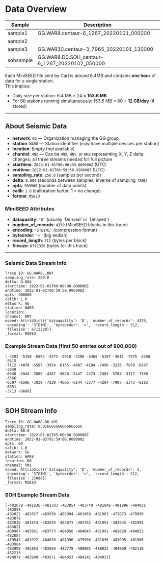 # Data Overview

| Sample    | Description                                          |
|-----------|------------------------------------------------------|
| sample1   | GG.WAR8.centaur-6_1267_20220101_000000               |
| sample2   |                                                      |
| sample3   | GG.WAR30.centaur-3_7965_20220101_130000              |
| sohsample | GG.WAR8.D0.SOH_centaur-6_1267_20220102_050000        |

Each MiniSEED file sent by Carl is around 6.4MB and contains **one hour** of data for a single station.  
This implies:

- Daily size per station: 6.4 MB × 24 = **153.6 MB**  
- For 80 stations running simultaneously: 153.6 MB × 80 = **12 GB/day** (if stored)

---

## About Seismic Data 

- **network**: `GG` — Organization managing the GG group  
- **station**: `WAR8` — Station identifier (may have multiple devices per station)  
- **location**: *Empty* (not available)  
- **channel**: `HNZ` — Can be `HNX`, `HNY`, or `HNZ` representing X, Y, Z delta changes; all three streams needed for full picture  
- **starttime**: `2022-01-01T00:00:00.000000Z` (UTC)  
- **endtime**: `2022-01-01T00:59:59.996000Z` (UTC)  
- **sampling_rate**: `250.0` (samples per second)  
- **delta**: `0.004` (seconds between samples; inverse of sampling_rate)  
- **npts**: `900000` (number of data points)  
- **calib**: `1.0` (calibration factor, 1 = no change)  
- **format**: `MSEED`

### MiniSEED Attributes
- **dataquality**: `'D'` (usually 'Derived' or 'Delayed')  
- **number_of_records**: `4370` (MiniSEED blocks in this trace)  
- **encoding**: `'STEIM1'` (compression format)  
- **byteorder**: `'>'` (big endian)  
- **record_length**: `512` (bytes per block)  
- **filesize**: `6712320` (bytes for this trace)

---

### Seismic Data Stream Info
```
Trace ID: GG.WAR8..HNY
sampling_rate: 250.0
delta: 0.004
starttime: 2022-01-01T00:00:00.000000Z
endtime: 2022-01-01T00:59:59.996000Z
npts: 900000
calib: 1.0
network: GG
station: WAR8
location:
channel: HNY
mseed: AttribDict({'dataquality': 'D', 'number_of_records': 4370, 'encoding': 'STEIM1', 'byteorder': '>', 'record_length': 512, 'filesize': 6712320})
_format: MSEED
```

### Example Stream Data (first 50 entries out of 900,000)
```
[-4291 -5158 -6594 -4373 -5910 -4200 -6465 -5107 -3611 -7575 -3260 -5615
-7112 -4070 -6507 -3954 -6155 -4807 -4194 -7496 -3226 -7059 -6297 -3849
-6940 -4944 -5805 -4367 -5626 -6447 -2473 -7483 -5704 -3117 -7380 -3566
-6397 -6506 -3039 -7229 -4665 -6144 -5577 -4204 -7907 -3343 -6182 -6851
-3713 -6680]
```

---

## SOH Stream Info
```
Trace ID: GG.WAR8.D0.VM1
sampling_rate: 0.016666666666666666
delta: 60.0
starttime: 2022-01-02T05:00:00.000000Z
endtime: 2022-01-02T05:59:00.000000Z
npts: 60
calib: 1.0
network: GG
station: WAR8
location: D0
channel: VM1
mseed: AttribDict({'dataquality': 'D', 'number_of_records': 3, 'encoding': 'STEIM1', 'byteorder': '>', 'record_length': 512, 'filesize': 25088})
_format: MSEED
```

### SOH Example Stream Data
```
[-482079 -481836 -481783 -483854 -483740 -481948 -481896 -484031 -482058
-482022 -482017 -483938 -483904 -481869 -481903 -472073 -479899 -483878
-482036 -481874 -483830 -483873 -483761 -481991 -483945 -481991 -483821
-489967 -483861 -483773 -484050 -484045 -481991 -482020 -484022 -482087
-479543 -481972 -484010 -481996 -479906 -481836 -483995 -481905 -483964
-483998 -483864 -483850 -483778 -488001 -488023 -484069 -482118 -482213
-484079 -483990 -483871 -484053 -484141 -484033]
```